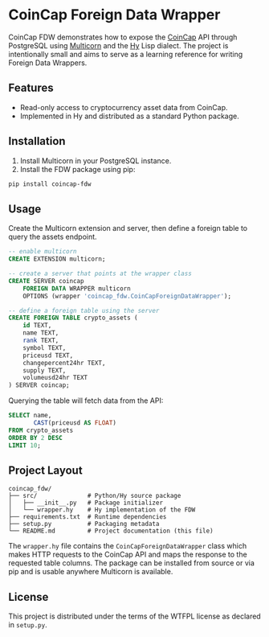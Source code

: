 # CoinCap Foreign Data Wrapper

CoinCap FDW demonstrates how to expose the [CoinCap](https://coincap.io) API through PostgreSQL using [Multicorn](https://multicorn.org/) and the [Hy](https://github.com/hylang/hy) Lisp dialect. The project is intentionally small and aims to serve as a learning reference for writing Foreign Data Wrappers.

## Features

- Read-only access to cryptocurrency asset data from CoinCap.
- Implemented in Hy and distributed as a standard Python package.

## Installation

1. Install Multicorn in your PostgreSQL instance.
2. Install the FDW package using pip:

```bash
pip install coincap-fdw
```

## Usage

Create the Multicorn extension and server, then define a foreign table to query the assets endpoint.

```sql
-- enable multicorn
CREATE EXTENSION multicorn;

-- create a server that points at the wrapper class
CREATE SERVER coincap
    FOREIGN DATA WRAPPER multicorn
    OPTIONS (wrapper 'coincap_fdw.CoinCapForeignDataWrapper');

-- define a foreign table using the server
CREATE FOREIGN TABLE crypto_assets (
    id TEXT,
    name TEXT,
    rank TEXT,
    symbol TEXT,
    priceusd TEXT,
    changepercent24hr TEXT,
    supply TEXT,
    volumeusd24hr TEXT
) SERVER coincap;
```

Querying the table will fetch data from the API:

```sql
SELECT name,
       CAST(priceusd AS FLOAT)
FROM crypto_assets
ORDER BY 2 DESC
LIMIT 10;
```

## Project Layout

```
coincap_fdw/
├── src/              # Python/Hy source package
│   ├── __init__.py   # Package initializer
│   └── wrapper.hy    # Hy implementation of the FDW
├── requirements.txt  # Runtime dependencies
├── setup.py          # Packaging metadata
└── README.md         # Project documentation (this file)
```

The `wrapper.hy` file contains the `CoinCapForeignDataWrapper` class which makes HTTP requests to the CoinCap API and maps the response to the requested table columns. The package can be installed from source or via pip and is usable anywhere Multicorn is available.

## License

This project is distributed under the terms of the WTFPL license as declared in `setup.py`.
